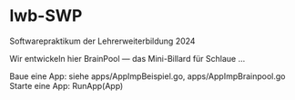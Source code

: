 # lwb-SWP
 Softwarepraktikum der Lehrerweiterbildung 2024

Wir entwickeln hier BrainPool — das Mini-Billard für Schlaue ...

Baue eine App: siehe apps/AppImpBeispiel.go, apps/AppImpBrainpool.go
Starte eine App: RunApp(App)